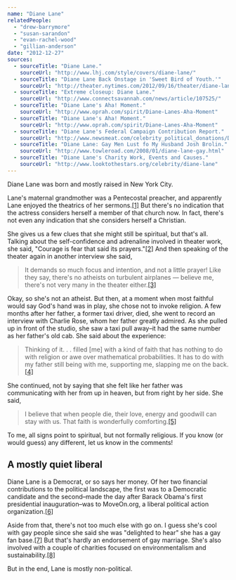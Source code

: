 ```yaml
---
name: "Diane Lane"
relatedPeople:
  - "drew-barrymore"
  - "susan-sarandon"
  - "evan-rachel-wood"
  - "gillian-anderson"
date: "2012-12-27"
sources:
  - sourceTitle: "Diane Lane."
    sourceUrl: "http://www.lhj.com/style/covers/diane-lane/"
  - sourceTitle: "Diane Lane Back Onstage in 'Sweet Bird of Youth.'"
    sourceUrl: "http://theater.nytimes.com/2012/09/16/theater/diane-lane-back-onstage-in-sweet-bird-of-youth.html?pagewanted=all&_r=0"
  - sourceTitle: "Extreme closeup: Diane Lane."
    sourceUrl: "http://www.connectsavannah.com/news/article/107525/"
  - sourceTitle: "Diane Lane's Aha! Moment."
    sourceUrl: "http://www.oprah.com/spirit/Diane-Lanes-Aha-Moment"
  - sourceTitle: "Diane Lane's Aha! Moment."
    sourceUrl: "http://www.oprah.com/spirit/Diane-Lanes-Aha-Moment"
  - sourceTitle: "Diane Lane's Federal Campaign Contribution Report."
    sourceUrl: "http://www.newsmeat.com/celebrity_political_donations/Diane_Lane.php"
  - sourceTitle: "Diane Lane: Gay Men Lust fo My Husband Josh Brolin."
    sourceUrl: "http://www.towleroad.com/2008/01/diane-lane-gay.html"
  - sourceTitle: "Diane Lane's Charity Work, Events and Causes."
    sourceUrl: "http://www.looktothestars.org/celebrity/diane-lane"
---
```


Diane Lane was born and mostly raised in New York City.

Lane's maternal grandmother was a Pentecostal preacher, and apparently Lane enjoyed the theatrics of her sermons.<a class="source-citation" href="http://www.lhj.com/style/covers/diane-lane/" title="Diane Lane.">[1]</a> But there's no indication that the actress considers herself a member of that church now. In fact, there's not even any indication that she considers herself a Christian.

She gives us a few clues that she might still be spiritual, but that's all. Talking about the self-confidence and adrenaline involved in theater work, she said, "Courage is fear that said its prayers."<a class="source-citation" href="http://theater.nytimes.com/2012/09/16/theater/diane-lane-back-onstage-in-sweet-bird-of-youth.html?pagewanted=all&_r=0" title="Diane Lane Back Onstage in &apos;Sweet Bird of Youth.&apos;">[2]</a> And then speaking of the theater again in another interview she said,

>It demands so much focus and intention, and not a little prayer! Like they say, there's no atheists on turbulent airplanes — believe me, there's not very many in the theater either.<a class="source-citation" href="http://www.connectsavannah.com/news/article/107525/" title="Extreme closeup: Diane Lane.">[3]</a>

Okay, so she's not an atheist. But then, at a moment when most faithful would say God's hand was in play, she chose not to invoke religion. A few months after her father, a former taxi driver, died, she went to record an interview with Charlie Rose, whom her father greatly admired. As she pulled up in front of the studio, she saw a taxi pull away–it had the same number as her father's old cab. She said about the experience:

>Thinking of it. . . filled [me] with a kind of faith that has nothing to do with religion or awe over mathematical probabilities. It has to do with my father still being with me, supporting me, slapping me on the back.<a class="source-citation" href="http://www.oprah.com/spirit/Diane-Lanes-Aha-Moment" title="Diane Lane&apos;s Aha! Moment.">[4]</a>

She continued, not by saying that she felt like her father was communicating with her from up in heaven, but from right by her side. She said,

>I believe that when people die, their love, energy and goodwill can stay with us. That faith is wonderfully comforting.<a class="source-citation" href="http://www.oprah.com/spirit/Diane-Lanes-Aha-Moment" title="Diane Lane&apos;s Aha! Moment.">[5]</a>

To me, all signs point to spiritual, but not formally religious. If you know (or would guess) any different, let us know in the comments!


## A mostly quiet liberal

Diane Lane is a Democrat, or so says her money. Of her two financial contributions to the political landscape, the first was to a Democratic candidate and the second–made the day after Barack Obama's first presidential inauguration–was to MoveOn.org, a liberal political action organization.<a class="source-citation" href="http://www.newsmeat.com/celebrity_political_donations/Diane_Lane.php" title="Diane Lane&apos;s Federal Campaign Contribution Report.">[6]</a>

Aside from that, there's not too much else with go on. I guess she's cool with gay people since she said she was "delighted to hear" she has a gay fan base.<a class="source-citation" href="http://www.towleroad.com/2008/01/diane-lane-gay.html" title="Diane Lane: Gay Men Lust fo My Husband Josh Brolin.">[7]</a> But that's hardly an endorsement of gay marriage. She's also involved with a couple of charities focused on environmentalism and sustainability.<a class="source-citation" href="http://www.looktothestars.org/celebrity/diane-lane" title="Diane Lane&apos;s Charity Work, Events and Causes.">[8]</a>

But in the end, Lane is mostly non-political.